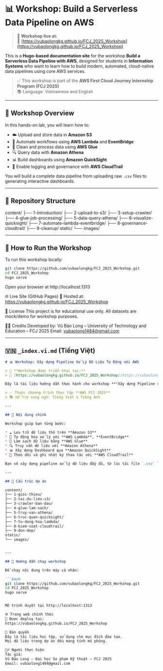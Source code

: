 # 📊 Workshop: Build a Serverless Data Pipeline on AWS

> 📘 **Workshop live at:**  
> 🔗 [https://vubaolongkg.github.io/FCJ_2025_Workshop](https://vubaolongkg.github.io/FCJ_2025_Workshop)

This is a **Hugo-based documentation site** for the workshop **Build a Serverless Data Pipeline with AWS**, designed for students in **Information Systems** who want to learn how to build modern, automated, cloud-native data pipelines using core AWS services.

> ✅ This workshop is part of the **AWS First Cloud Journey Internship Program (FCJ 2025)**  
> 📚 Language: Vietnamese and English

---

## 📌 Workshop Overview

In this hands-on lab, you will learn how to:

* ☁️ Upload and store data in **Amazon S3**
* 🔁 Automate workflows using **AWS Lambda** and **EventBridge**
* 🧹 Clean and process data using **AWS Glue**
* 🔍 Query data with **Amazon Athena**
* 📊 Build dashboards using **Amazon QuickSight**
* 🔐 Enable logging and governance with **AWS CloudTrail**

You will build a complete data pipeline from uploading raw `.csv` files to generating interactive dashboards.

---

## 📂 Repository Structure

content/
├── 1-introduction/
├── 2-upload-to-s3/
├── 3-setup-crawler/
├── 4-glue-job-processing/
├── 5-data-query-athena/
├── 6-visualize-quicksight/
├── 7-automate-lambda-eventbridge/
├── 8-governance-cloudtrail/
├── 9-cleanup/
static/
└── images/


---

## 🚀 How to Run the Workshop

To run this workshop locally:

```bash
git clone https://github.com/vubaolongkg/FCJ_2025_Workshop.git
cd FCJ_2025_Workshop
hugo serve
```
Open your browser at http://localhost:1313

🌐 Live Site (GitHub Pages)
📌 Hosted at:
https://vubaolongkg.github.io/FCJ_2025_Workshop

📄 License
This project is for educational use only.
All datasets are mock/demo for workshop purposes.

🙇‍♂️ Credits
Developed by:
Vũ Bảo Long – University of Technology and Education – FCJ 2025
Email: vubaolong1484@gmail.com


---

## 🇻🇳 `_index.vi.md` (Tiếng Việt)

```markdown
# 📊 Workshop: Xây dựng Pipeline Xử Lý Dữ Liệu Tự Động với AWS

> 📘 **Workshop được triển khai tại:**  
> 🔗 [https://vubaolongkg.github.io/FCJ_2025_Workshop](https://vubaolongkg.github.io/FCJ_2025_Workshop)

Đây là tài liệu hướng dẫn thực hành cho workshop **"Xây dựng Pipeline xử lý dữ liệu tự động với AWS"**, nằm trong chương trình thực tập **AWS First Cloud Journey (FCJ 2025)** dành cho sinh viên ngành **Hệ thống thông tin**.

> ✅ Thuộc chương trình thực tập **AWS FCJ 2025**  
> 📚 Hỗ trợ song ngữ: Tiếng Việt & Tiếng Anh

---

## 📌 Nội dung chính

Workshop giúp bạn từng bước:

* ☁️ Lưu trữ dữ liệu thô trên **Amazon S3**
* 🔁 Tự động hóa xử lý với **AWS Lambda**, **EventBridge**
* 🧹 Làm sạch dữ liệu bằng **AWS Glue**
* 🔍 Truy vấn dữ liệu với **Amazon Athena**
* 📊 Xây dựng Dashboard qua **Amazon QuickSight**
* 🔐 Theo dõi và ghi nhật ký thao tác với **AWS CloudTrail**

Bạn sẽ xây dựng pipeline xử lý dữ liệu đầy đủ, từ lúc tải file `.csv` lên cho đến phân tích và hiển thị báo cáo trực quan.

---

## 📂 Cấu trúc dự án

content/
├── 1-gioi-thieu/
├── 2-tai-du-lieu-s3/
├── 3-crawler-ban-dau/
├── 4-glue-lam-sach/
├── 5-truy-van-athena/
├── 6-truc-quan-quicksight/
├── 7-tu-dong-hoa-lambda/
├── 8-kiem-soat-cloudtrail/
├── 9-don-dep/
static/
└── images/


---

## 🚀 Hướng dẫn chạy workshop

Để chạy nội dung trên máy cá nhân:

```bash
git clone https://github.com/vubaolongkg/FCJ_2025_Workshop.git
cd FCJ_2025_Workshop
hugo serve


Mở trình duyệt tại http://localhost:1313

🌐 Trang web chính thức
📌 Được deploy tại:
https://vubaolongkg.github.io/FCJ_2025_Workshop

📄 Bản quyền
Đây là tài liệu học tập, sử dụng cho mục đích đào tạo.
Mọi dữ liệu trong dự án đều mang tính mô phỏng.

🙇‍♂️ Người thực hiện
Tác giả:
Vũ Bảo Long – Đại học Sư phạm Kỹ thuật – FCJ 2025
Email: vubaolong1484@gmail.com

